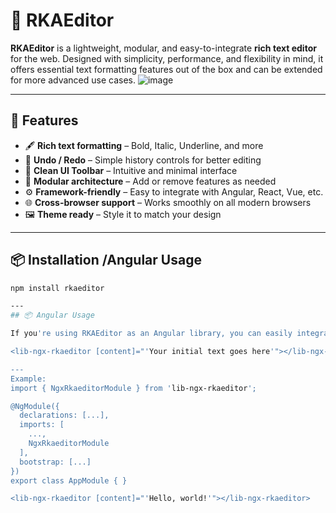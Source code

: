 # 📝 RKAEditor

**RKAEditor** is a lightweight, modular, and easy-to-integrate **rich text editor** for the web. Designed with simplicity, performance, and flexibility in mind, it offers essential text formatting features out of the box and can be extended for more advanced use cases.
![image](https://github.com/user-attachments/assets/f2c3abde-4672-460a-81bc-8b52b47e4bfb)

---

## 🚀 Features

- 🖋️ **Rich text formatting** – Bold, Italic, Underline, and more  
- 🔁 **Undo / Redo** – Simple history controls for better editing  
- 🧰 **Clean UI Toolbar** – Intuitive and minimal interface  
- 🧱 **Modular architecture** – Add or remove features as needed  
- ⚙️ **Framework-friendly** – Easy to integrate with Angular, React, Vue, etc.  
- 🌐 **Cross-browser support** – Works smoothly on all modern browsers  
- 🖼️ **Theme ready** – Style it to match your design

---

## 📦 Installation /Angular Usage

```bash
npm install rkaeditor

---
## 📦 Angular Usage

If you're using RKAEditor as an Angular library, you can easily integrate it in your components with the following syntax:

<lib-ngx-rkaeditor [content]="'Your initial text goes here'"></lib-ngx-rkaeditor>

---
Example:
import { NgxRkaeditorModule } from 'lib-ngx-rkaeditor';

@NgModule({
  declarations: [...],
  imports: [
    ...,
    NgxRkaeditorModule
  ],
  bootstrap: [...]
})
export class AppModule { }

<lib-ngx-rkaeditor [content]="'Hello, world!'"></lib-ngx-rkaeditor>
